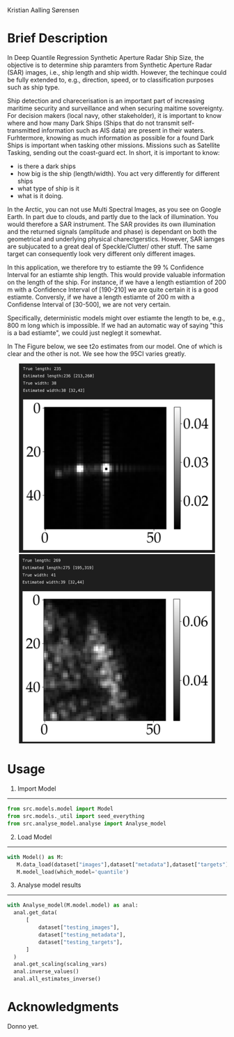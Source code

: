 
Kristian Aalling Sørensen



# Brief Description
 <a class="anchor" id="Introduction"></a>

In Deep Quantile Regression Synthetic Aperture Radar Ship Size, the objective is to determine ship paramters from Synthetic Aperture Radar (SAR) images, i.e., ship length and ship width. However, the techinque could be fully extended to, e.g., direction, speed, or to classification purposes such as ship type. 

Ship detection and charecerisation is an important part of increasing maritime security and surveillance and when securing maitime sovereignty. For decision makers (local navy, other stakeholder), it is important to know where and how many Dark Ships (Ships that do not transmit self-transmitted information such as AIS data) are present in their waters. Furhtermore, knowing as much information as possible for a found Dark Ships is important when tasking other missions. Missions such as Satellite Tasking, sending out the coast-guard ect. In short, it is important to know:
- is there a dark ships
- how big is the ship (length/width). You act very differently for different ships
- what type of ship is it
- what is it doing.

In the Arctic, you can not use Multi Spectral Images, as you see on Google Earth. In part due to clouds, and partly due to the lack of illumination. You would therefore a SAR instrument. The SAR provides its own illumination and the returned signals (amplitude and phase) is dependant on both the geometrical and underlying physical charectgerstics. However, SAR iamges are subjucated to a great deal of Speckle/Clutter/ other stuff.  The same target can consequently look very different only different images.

In this application, we therefore try to estiamte the 99 % Confidence Interval for an estiamte ship length. This would provide valuable information on the length of the ship. 
For instance, if we have a length estiamtion of 200 m with a Confidence Interval of [190-210] we are quite certain it is a good estiamte.
Conversly, if we have a length estiamte of 200 m with a Confidense Interval of [30-500], we are not very certain. 

Specifically, deterministic models might over estiamte the length to be, e.g., 800 m long which is impossible. If we had an automatic way of saying "this is a bad estiamte", we could just neglegt it somewhat. 


In The Figure below, we see t2o estimates from our model. One of which is clear and the other is not. We see  how the 95CI varies greatly.



<p align="center">
  <img src="reports/readme_figs/ex_good.png" width="450" title="Example of good CI99">
  <img src="reports/readme_figs/ex_bad.png" width="450" title="Example of poor CI99">
</p>





# Usage
 <a class="anchor" id="Usage"></a>

 1. Import Model
 --------------------
 ```python
from src.models.model import Model
from src.models._util import seed_everything
from src.analyse_model.analyse import Analyse_model

 ```

 2. Load Model
 -----------------
 ```python 
with Model() as M:
    M.data_load(dataset["images"],dataset["metadata"],dataset["targets"])
    M.model_load(which_model='quantile')
 ```


  3. Analyse model results
 -----------------

  ```python 
with Analyse_model(M.model.model) as anal:
    anal.get_data(
        [
            dataset["testing_images"],
            dataset["testing_metadata"],
            dataset["testing_targets"],
        ]
    )
    anal.get_scaling(scaling_vars)
    anal.inverse_values()
    anal.all_estimates_inverse()
 ```



# Acknowledgments
 <a class="anchor" id="Acknowledgments"></a>
Donno yet. 



